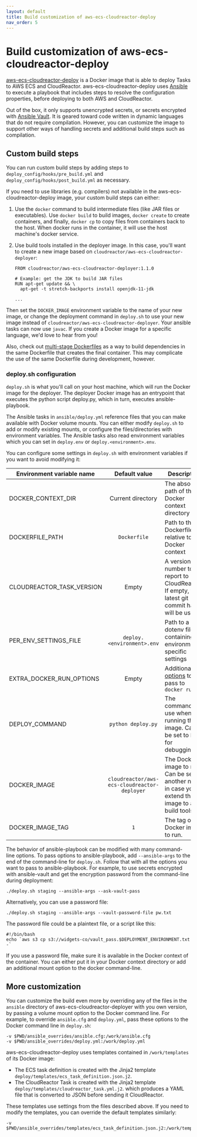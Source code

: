 ```yaml
---
layout: default
title: Build customization of aws-ecs-cloudreactor-deploy
nav_order: 5
---
```

# Build customization of aws-ecs-cloudreactor-deploy

[aws-ecs-cloudreactor-deploy](https://github.com/CloudReactor/aws-ecs-cloudreactor-deployer)
is a Docker image that is able to deploy Tasks to AWS ECS and CloudReactor.
aws-ecs-cloudreactor-deploy uses
[Ansible](https://docs.ansible.com/ansible/latest/index.html)
to execute a playbook that includes steps to resolve the configuration
properties, before deploying to both AWS and CloudReactor.

Out of the box, it only supports unencrypted secrets, or secrets encrypted with
[Ansible Vault](https://docs.ansible.com/ansible/latest/user_guide/vault.html).
It is geared toward code written in dynamic languages that do not require
compilation. However, you can customize the image to support other ways of
handling secrets and additional build steps such as compilation.

## Custom build steps

You can run custom build steps by adding steps to
`deploy_config/hooks/pre_build.yml` and
`deploy_config/hooks/post_build.yml` as necessary.

If you need to use libraries (e.g. compilers) not available in
the aws-ecs-cloudreactor-deploy image, your custom build steps can either:

1) Use the `docker` command to build intermediate files (like JAR files or
executables). Use `docker build` to build images, `docker create` to
create containers, and finally, `docker cp` to copy files from containers
back to the host. When docker runs in the container, it will use the
host machine's docker service.

2) Use build tools installed in the deployer image. In this case, you'll
want to create a new image based on
`cloudreactor/aws-ecs-cloudreactor-deployer`:

    ```
    FROM cloudreactor/aws-ecs-cloudreactor-deployer:1.1.0

    # Example: get the JDK to build JAR files
    RUN apt-get update && \
      apt-get -t stretch-backports install openjdk-11-jdk

    ...
    ```

Then set the `DOCKER_IMAGE` environment variable to the name of your new image,
or change the deployment command in `deploy.sh` to use your new image
instead of `cloudreactor/aws-ecs-cloudreactor-deployer`. Your ansible tasks
can now use `javac`. If you create a Docker image for a specific language, we'd
love to hear from you!

Also, check out
[multi-stage Dockerfiles](https://docs.docker.com/develop/develop-images/multistage-build/)
as a way to build dependencies in the same Dockerfile that creates the final
container. This may complicate the use of the same Dockerfile during
development, however.

### deploy.sh configuration

`deploy.sh` is what you'll call on your host machine, which will
run the Docker image for the deployer. The deployer Docker image has an
entrypoint that executes the python script deploy.py, which in turn,
executes ansible-playbook.

The Ansible tasks in `ansible/deploy.yml` reference files that you
can make available with Docker volume mounts. You can either modify
`deploy.sh` to add or modify existing mounts, or configure the
files/directories with environment variables. The Ansible tasks also read
environment variables which you can set in `deploy.env` or
`deploy.<environment>.env`.

You can configure some settings in `deploy.sh` with environment
variables if you want to avoid modifying it:


| Environment variable name |       Default value      | Description                                                                                    |
|---------------------------|:------------------------:|------------------------------------------------------------------------------------------------|
| DOCKER_CONTEXT_DIR        |     Current directory    | The absolute path of the Docker context directory                                              |
| DOCKERFILE_PATH           |        `Dockerfile`      | Path to the Dockerfile, relative to the Docker context                                                |
| CLOUDREACTOR_TASK_VERSION |           Empty          | A version number to report to CloudReactor. If empty, the latest git commit hash will be used. |
| PER_ENV_SETTINGS_FILE     |`deploy.<environment>.env`| Path to a dotenv file containing environment-specific settings                                 |
| EXTRA_DOCKER_RUN_OPTIONS     |Empty| Additional [options](https://docs.docker.com/engine/reference/commandline/run/) to pass to `docker run`                                 |
| DEPLOY_COMMAND            |    `python deploy.py`    | The command to use when running the image. Can be set to `bash` for debugging.                 |
| DOCKER_IMAGE              	|`cloudreactor/aws-ecs-cloudreactor-deployer`	| The Docker image to run. Can be set to another name in case you extend the image to add build tools. 	|
| DOCKER_IMAGE_TAG           	|`1`	| The tag of the Docker image to run. |

The behavior of ansible-playbook can be modified with many command-line
options. To pass options to ansible-playbook, add `--ansible-args` to the
end of the command-line for `deploy.sh`. Follow that with all
the options you want to pass to ansible-playbook. For example, to use
secrets encrypted with ansible-vault and get the encryption password from
the command-line during deployment:

    ./deploy.sh staging --ansible-args --ask-vault-pass

Alternatively, you can use a password file:

    ./deploy.sh staging --ansible-args --vault-password-file pw.txt

The password file could be a plaintext file, or a script like this:

    #!/bin/bash
    echo `aws s3 cp s3://widgets-co/vault_pass.$DEPLOYMENT_ENVIRONMENT.txt -`

If you use a password file, make sure it is available in the Docker
context of the container. You can either put it in your Docker context
directory or add an additional mount option to the docker command-line.

## More customization

You can customize the build even more by overriding any of the files in
the `ansible` directory of aws-ecs-cloudreactor-deployer
with you own version, by passing
a volume mount option to the Docker command line. For example, to override
`ansible.cfg` and `deploy.yml`, pass these options to the Docker command line
in `deploy.sh`:

    -v $PWD/ansible_overrides/ansible.cfg:/work/ansible.cfg
    -v $PWD/ansible_overrides/deploy.yml:/work/deploy.yml

aws-ecs-cloudreactor-deploy uses templates contained in `/work/templates`
of its Docker image:

* The ECS task definition is created with the Jinja2 template
`deploy/templates/ecs_task_definition.json.j2`.
* The CloudReactor Task is created with the Jinja2 template
`deploy/templates/cloudreactor_task.yml.j2`. which produces a YAML
file that is converted to JSON before sending it CloudReactor.

These templates use settings from the files described above. If you need to
modify the templates, you can override the default templates similarly:

    -v $PWD/ansible_overrides/templates/ecs_task_definition.json.j2:/work/templates/ecs_task_definition.json.j2
